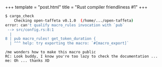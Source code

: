 +++
template = "post.html"
title = "Rust compiler friendliness #1"
+++

``` bash
$ cargo_check
    Checking open-taffeta v0.1.0  (/home/.../open-taffeta)
error: can't qualify macro_rules invocation with `pub`
 --> src/config.rs:8:1
  |
8 | pub macro_rules! get_token_duration {
  | ^^^ help: try exporting the macro: `#[macro_export]`

```

```
/me wonders how to make this macro public
RC: Look buddy, I know you're too lazy to check the documentation ...
me: Oh ... thanks XD
```
